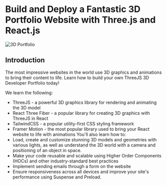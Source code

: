 # Build and Deploy a Fantastic 3D Portfolio Website with Three.js and React.js
![3D Portfolio](https://i.ibb.co/9ykhLtM/Thumbnail.png)

## Introduction
The most impressive websites in the world use 3D graphics and animations to bring their content to life. Learn how to build your own ThreeJS 3D Developer Portfolio today! 
 
We learn the following:
- ThreeJS - a powerful 3D graphics library for rendering and animating the 3D model
- React Three Fiber - a popular library for creating 3D graphics with ThreeJS in React
- TailwindCSS - a popular utility-first CSS styling framework
- Framer Motion - the most popular library used to bring your React website to life with animations
You'll also learn how to:
- Load, create and customize stunning 3D models and geometries with various lights, as well as understand the 3D world with a camera and positioning of an object in space.
- Make your code reusable and scalable using Higher Order Components (HOCs) and other industry-standard best practices
- Implement sending emails through a form on the website
- Ensure responsiveness across all devices and improve your site's performance using Suspense and Preload.

